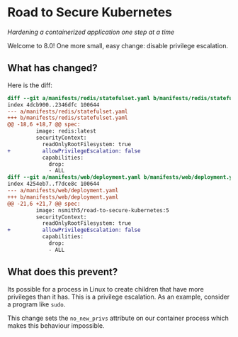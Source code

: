 # Road to Secure Kubernetes
_Hardening a containerized application one step at a time_

Welcome to 8.0! One more small, easy change: disable privilege escalation.
 
## What has changed?

Here is the diff:

```diff
diff --git a/manifests/redis/statefulset.yaml b/manifests/redis/statefulset.yaml
index 4dcb900..2346dfc 100644
--- a/manifests/redis/statefulset.yaml
+++ b/manifests/redis/statefulset.yaml
@@ -18,6 +18,7 @@ spec:
         image: redis:latest
         securityContext:
           readOnlyRootFilesystem: true
+          allowPrivilegeEscalation: false
           capabilities:
             drop:
             - ALL
diff --git a/manifests/web/deployment.yaml b/manifests/web/deployment.yaml
index 4254eb7..f7dce8c 100644
--- a/manifests/web/deployment.yaml
+++ b/manifests/web/deployment.yaml
@@ -21,6 +21,7 @@ spec:
         image: nsmith5/road-to-secure-kubernetes:5
         securityContext:
           readOnlyRootFilesystem: true
+          allowPrivilegeEscalation: false
           capabilities:
             drop:
             - ALL
```

## What does this prevent?

Its possible for a process in Linux to create children that have more
privileges than it has. This is a privilege escalation. As an example, consider
a program like `sudo`.

This change sets the `no_new_privs` attribute on our container process which
makes this behaviour impossible.
